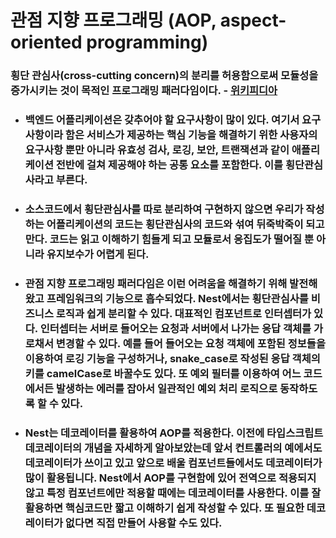 # 관점 지향 프로그래밍 (AOP, aspect-oriented programming)

### 횡단 관심사(cross-cutting concern)의 분리를 허용함으로써 모듈성을 증가시키는 것이 목적인 프로그래밍 패러다임이다. - [위키피디아](https://ko.wikipedia.org/wiki/%EA%B4%80%EC%A0%90_%EC%A7%80%ED%96%A5_%ED%94%84%EB%A1%9C%EA%B7%B8%EB%9E%98%EB%B0%8D)

- ### 백엔드 어플리케이션은 갖추어야 할 요구사항이 많이 있다. 여기서 요구사항이라 함은 서비스가 제공하는 핵심 기능을 해결하기 위한 사용자의 요구사항 뿐만 아니라 유효성 검사, 로깅, 보안, 트랜잭션과 같이 애플리케이션 전반에 걸쳐 제공해야 하는 공통 요소를 포함한다. 이를 횡단관심사라고 부른다.

- ### 소스코드에서 횡단관심사를 따로 분리하여 구현하지 않으면 우리가 작성하는 어플리케이션의 코드는 횡단관심사의 코드와 섞여 뒤죽박죽이 되고 만다. 코드는 읽고 이해하기 힘들게 되고 모듈로서 응집도가 떨어질 뿐 아니라 유지보수가 어렵게 된다.

- ### 관점 지향 프로그래밍 패러다임은 이런 어려움을 해결하기 위해 발전해 왔고 프레임워크의 기능으로 흡수되었다. Nest에서는 횡단관심사를 비즈니스 로직과 쉽게 분리할 수 있다. 대표적인 컴포넌트로 인터셉터가 있다. 인터셉터는 서버로 들어오는 요청과 서버에서 나가는 응답 객체를 가로채서 변경할 수 있다. 예를 들어 들어오는 요청 객체에 포함된 정보들을 이용하여 로깅 기능을 구성하거나, snake_case로 작성된 응답 객체의 키를 camelCase로 바꿀수도 있다. 또 예외 필터를 이용하여 어느 코드에서든 발생하는 에러를 잡아서 일관적인 예외 처리 로직으로 동작하도록 할 수 있다.

- ### Nest는 데코레이터를 활용하여 AOP를 적용한다. 이전에 타입스크립트 데코레이터의 개념을 자세하게 알아보았는데 앞서 컨트롤러의 예에서도 데코레이터가 쓰이고 있고 앞으로 배울 컴포넌트들에서도 데코레이터가 많이 활용됩니다. Nest에서 AOP를 구현함에 있어 전역으로 적용되지 않고 특정 컴포넌트에만 적용할 때에는 데코레이터를 사용한다. 이를 잘 활용하면 핵심코드만 짧고 이해하기 쉽게 작성할 수 있다. 또 필요한 데코레이터가 없다면 직접 만들어 사용할 수도 있다.

